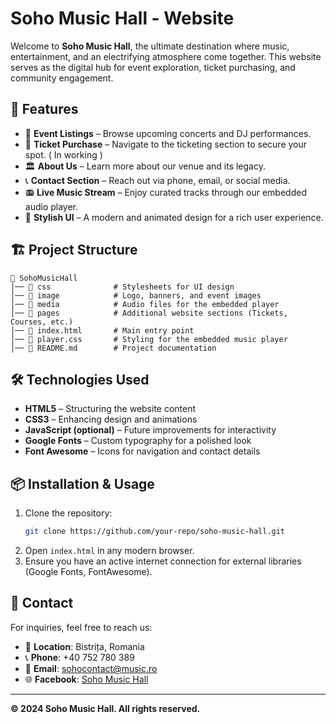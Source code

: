 # Soho Music Hall - Website

Welcome to **Soho Music Hall**, the ultimate destination where music, entertainment, and an electrifying atmosphere come together. This website serves as the digital hub for event exploration, ticket purchasing, and community engagement.

## 🚀 Features
- 🎵 **Event Listings** – Browse upcoming concerts and DJ performances.
- 🎫 **Ticket Purchase** – Navigate to the ticketing section to secure your spot. ( In working )
- 🏛️ **About Us** – Learn more about our venue and its legacy.
- 📞 **Contact Section** – Reach out via phone, email, or social media.
- 📻 **Live Music Stream** – Enjoy curated tracks through our embedded audio player.
- 🎨 **Stylish UI** – A modern and animated design for a rich user experience.

## 🏗️ Project Structure
```
📂 SohoMusicHall
│── 📂 css              # Stylesheets for UI design
│── 📂 image            # Logo, banners, and event images
│── 📂 media            # Audio files for the embedded player
│── 📂 pages            # Additional website sections (Tickets, Courses, etc.)
│── 📜 index.html       # Main entry point
│── 📜 player.css       # Styling for the embedded music player
│── 📜 README.md        # Project documentation
```

## 🛠️ Technologies Used
- **HTML5** – Structuring the website content
- **CSS3** – Enhancing design and animations
- **JavaScript (optional)** – Future improvements for interactivity
- **Google Fonts** – Custom typography for a polished look
- **Font Awesome** – Icons for navigation and contact details

## 📦 Installation & Usage
1. Clone the repository:
   ```sh
   git clone https://github.com/your-repo/soho-music-hall.git
   ```
2. Open `index.html` in any modern browser.
3. Ensure you have an active internet connection for external libraries (Google Fonts, FontAwesome).

## 📧 Contact
For inquiries, feel free to reach us:
- 📍 **Location**: Bistrița, Romania
- 📞 **Phone**: +40 752 780 389
- 📩 **Email**: [sohocontact@music.ro](mailto:sohocontact@music.ro)
- 🌐 **Facebook**: [Soho Music Hall](https://www.facebook.com/sohoevents2013/)

---
**© 2024 Soho Music Hall. All rights reserved.**

